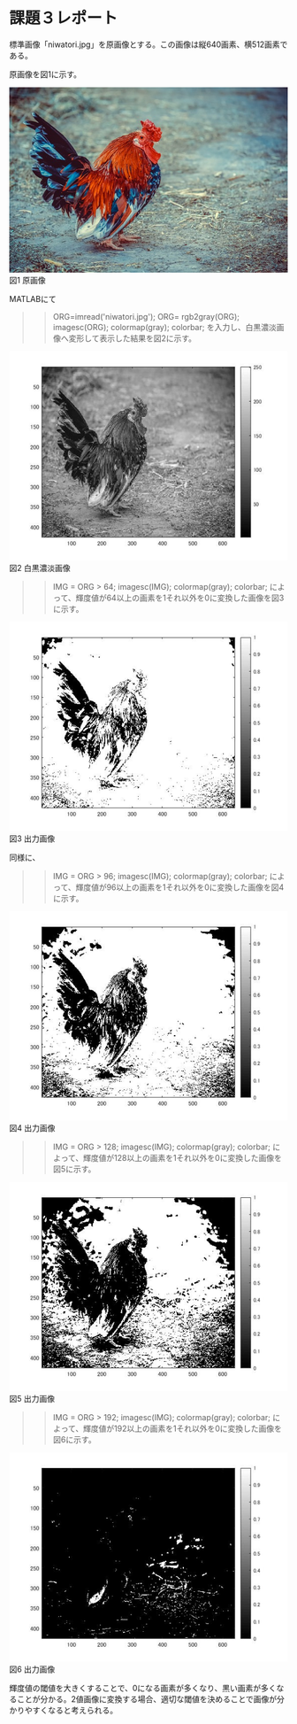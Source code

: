 # 課題３レポート

標準画像「niwatori.jpg」を原画像とする。この画像は縦640画素、横512画素である。

原画像を図1に示す。

![原画像](https://github.com/IchinoseMasayuki/lecture_image_processing/blob/master/image/niwatori.jpg?raw=true)  
図1 原画像

MATLABにて
>> ORG=imread('niwatori.jpg');
>> ORG= rgb2gray(ORG);
>> imagesc(ORG); colormap(gray); colorbar;
を入力し、白黒濃淡画像へ変形して表示した結果を図2に示す。


![原画像](https://github.com/IchinoseMasayuki/lecture_image_processing/blob/master/image/zu3-1.jpg?raw=true)  
図2 白黒濃淡画像

>> IMG = ORG > 64;
>> imagesc(IMG); colormap(gray); colorbar;
によって、輝度値が64以上の画素を1それ以外を0に変換した画像を図3に示す。

![原画像](https://github.com/IchinoseMasayuki/lecture_image_processing/blob/master/image/zu3-2.jpg?raw=true)  
図3 出力画像

同様に、
>> IMG = ORG > 96;
>> imagesc(IMG); colormap(gray); colorbar;
によって、輝度値が96以上の画素を1それ以外を0に変換した画像を図4に示す。

![原画像](https://github.com/IchinoseMasayuki/lecture_image_processing/blob/master/image/zu3-3.jpg?raw=true)  
図4 出力画像


>> IMG = ORG > 128;
>> imagesc(IMG); colormap(gray); colorbar;
によって、輝度値が128以上の画素を1それ以外を0に変換した画像を図5に示す。

![原画像](https://github.com/IchinoseMasayuki/lecture_image_processing/blob/master/image/zu3-4.jpg?raw=true)  
図5 出力画像


>> IMG = ORG > 192;
>> imagesc(IMG); colormap(gray); colorbar;
によって、輝度値が192以上の画素を1それ以外を0に変換した画像を図6に示す。


![原画像](https://github.com/IchinoseMasayuki/lecture_image_processing/blob/master/image/zu3-5.jpg?raw=true)  
図6 出力画像

輝度値の閾値を大きくすることで、0になる画素が多くなり、黒い画素が多くなることが分かる。2値画像に変換する場合、適切な閾値を決めることで画像が分かりやすくなると考えられる。
